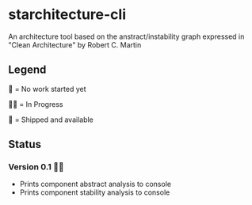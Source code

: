 # starchitecture-cli
An architecture tool based on the anstract/instability graph expressed in "Clean Architecture" by Robert C. Martin

## Legend

🧠 = No work started yet

👨‍💻 = In Progress 

🚢 = Shipped and available

## Status

### Version 0.1 👨‍💻 
- Prints component abstract analysis to console
- Prints component stability analysis to console